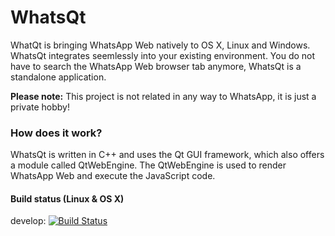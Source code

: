 # WhatsQt

WhatQt is bringing WhatsApp Web natively to OS X, Linux and Windows. WhatsQt integrates seemlessly into your existing environment. You do not have to search the WhatsApp Web browser tab anymore, WhatsQt is a standalone application.

**Please note:** This project is not related in any way to WhatsApp, it is just a private hobby!

### How does it work?

WhatsQt is written in C++ and uses the Qt GUI framework, which also offers a module called QtWebEngine. The QtWebEngine is used to render WhatsApp Web and execute the JavaScript code.

#### Build status (Linux & OS X)

develop: [![Build Status](https://travis-ci.org/mjdev/WhatsQt.svg?branch=develop)](https://travis-ci.org/mjdev/WhatsQt)
